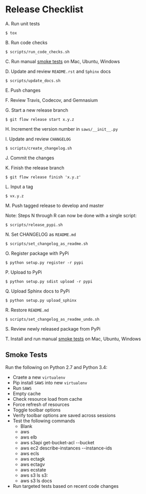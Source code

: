 Release Checklist
=================

A. Run unit tests

    $ tox

B. Run code checks

    $ scripts/run_code_checks.sh

C. Run manual [smoke tests](#smoke-tests) on Mac, Ubuntu, Windows

D. Update and review `README.rst` and `Sphinx` docs

    $ scripts/update_docs.sh

E. Push changes

F. Review Travis, Codecov, and Gemnasium

G. Start a new release branch

    $ git flow release start x.y.z

H. Increment the version number in `saws/__init__.py`

I. Update and review `CHANGELOG`

    $ scripts/create_changelog.sh

J. Commit the changes

K. Finish the release branch

    $ git flow release finish 'x.y.z'

L. Input a tag

    $ vx.y.z

M. Push tagged release to develop and master

Note: Steps N through R can now be done with a single script:

    $ scripts/release_pypi.sh

N. Set CHANGELOG as `README.md`

    $ scripts/set_changelog_as_readme.sh

O. Register package with PyPi

    $ python setup.py register -r pypi

P. Upload to PyPi

    $ python setup.py sdist upload -r pypi

Q. Upload Sphinx docs to PyPi

    $ python setup.py upload_sphinx

R. Restore `README.md`

    $ scripts/set_changelog_as_readme_undo.sh

S. Review newly released package from PyPi

T. Install and run manual [smoke tests](#smoke-tests) on Mac, Ubuntu, Windows

## Smoke Tests

Run the following on Python 2.7 and Python 3.4:

* Craete a new `virtualenv`
* Pip install `SAWS` into new `virtualenv`
* Run `SAWS`
* Empty cache
* Check resource load from cache
* Force refresh of resources
* Toggle toolbar options
* Verify toolbar options are saved across sessions
* Test the following commands
    * Blank
    * aws
    * aws elb
    * aws s3api get-bucket-acl --bucket
    * aws ec2 describe-instances --instance-ids
    * aws ecls
    * aws ectagk
    * aws ectagv
    * aws ecstate
    * aws s3 ls s3:
    * aws s3 ls docs
* Run targeted tests based on recent code changes
